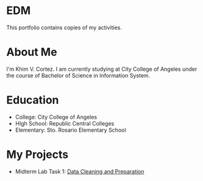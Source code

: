 # EDM
This portfolio contains copies of my activities.
# About Me
I'm Khim V. Cortez. I am currently studying at City College of Angeles under the course of Bachelor of Science in Information System.
# Education
- College: City College of Angeles
- HIgh School: Republic Central Colleges
- Elementary: Sto. Rosario Elementary School
# My Projects
- Midterm Lab Task 1: [Data Cleaning and Preparation]([main/Midterm%20Task%201)
